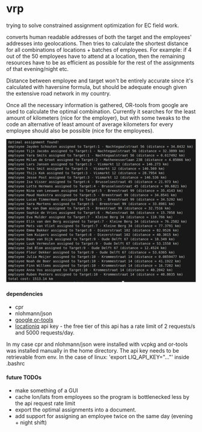 # vrp

trying to solve constrained assignment optimization for EC field work.

converts human readable addresses of both the target and the employees' addresses into geolocations. Then tries to calculate the shortest distance for all combinations of locations + batches of employees. For example: if 4 out of the 50 employees have to attend at a location, then the remaining resources have to be as efficient as possible for the rest of the assignments of that evening/night etc.

Distance between employee and target won't be entirely accurate since it's calculated with haversine formula, but should be adequate enough given the extensive road network in my country.

Once all the necessary information is gathered, OR-tools from google are used to calculate the optimal combination. Currently it searches for the least amount of kilometers (nice for the employer), but with some tweaks to the code an alternative of least amount of average kilometers for every employee should also be possible (nice for the employees).

![](ss.png)

#### dependencies
- cpr
- nlohmann/json
- [google or-tools](https://developers.google.com/optimization/install/cpp/binary_linux)
- [locationiq](https://locationiq.com/) api key - the free tier of this api has a rate limit of 2 requests/s and 5000 requests/day. 

In my case cpr and nlohmann/json were installed with vcpkg and or-tools was installed manually in the home directory.
The api key needs to be retrievable from env. In the case of linux: 'export LIQ_API_KEY="..."' inside .bashrc

#### future TODOs
- make something of a GUI
- cache lon/lats from employees so the program is bottlenecked less by the api request rate limit
- export the optimal assignments into a document.
- add support for assigning an employee twice on the same day (evening + night shift)